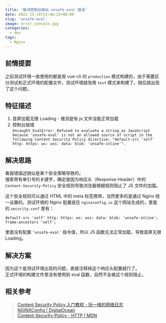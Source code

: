 ```yaml
---
title: '解决控制台输出 unsafe-eval 错误'
date: 2022-11-14T23:48:22+08:00
slug: 'unsafe-eval'
image: error_console.jpg
categories:
  - dev
tags:
  - Nginx
---
```


## 前情提要

之前测试环境一直使用的都是用 vue-cli 的 `production` 模式构建的，由于需要区分测试和正式环境的配置文件，测试环境就改用 `test` 模式来构建了。随后就出现了这个问题。

## 特征描述

1. 首屏加载无限 Loading - 推测是有 js 文件没能正常加载
2. 控制台报错  
   `Uncaught EvalError: Refused to evaluate a string as JavaScript because 'unsafe-eval' is not an allowed source of script in the following Content Security Policy directive: "default-src 'self' http: https: ws: wss: data: blob: 'unsafe-inline'".`

## 解决思路

看报错描述貌似是某个安全策略导致的。  
搜索带有单引号的关键字，确定是因为响应头（Response Header）中的 `Content-Security-Policy` 安全规则导致浏览器根据规则阻止了 JS 文件的加载。

这个安全规则可以通过 HTML 中的 meta 标签携带，当然更多的是通过 Nginx 统一设置的。测试环境的 Nginx 配置是在 `nginxconfig.io` 这个网站生成的，里面的 `security.conf` 里有：

`default-src 'self' http: https: ws: wss: data: blob: 'unsafe-inline'; frame-ancestors 'self';`

里面没有配置 `'unsafe-eval'` 指令值，所以 JS 函数无法正常加载，导致首屏无限 Loading。

## 解决方案

因为这个是测试环境出现的问题，直接注释掉这个响应头配置就行了。  
正式环境的构建文件里没有使用到 eval 函数，自然不会被这个规则阻止。

## 相关参考

> [Content Security Policy 入门教程 - 阮一峰的网络日志](https://www.ruanyifeng.com/blog/2016/09/csp.html)  
> [NGINXConfig | DigitalOcean](https://www.digitalocean.com/community/tools/nginx?global.app.lang=zhCN)  
> [Content-Security-Policy - HTTP | MDN](https://developer.mozilla.org/zh-CN/docs/Web/HTTP/Headers/Content-Security-Policy)
